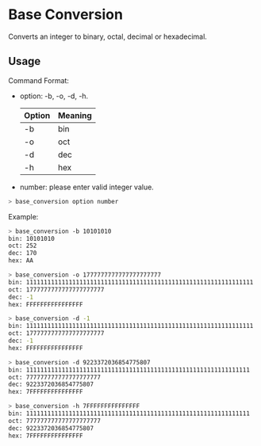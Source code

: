 # Base Conversion

Converts an integer to binary, octal, decimal or hexadecimal.

## Usage

Command Format:

*   option: -b, -o, -d, -h.

    | Option | Meaning |
    | ------ | ------- |
    | -b     | bin     |
    | -o     | oct     |
    | -d     | dec     |
    | -h     | hex     |

*   number: please enter valid integer value.

```bash
> base_conversion option number
```

Example:

```bash
> base_conversion -b 10101010
bin: 10101010
oct: 252
dec: 170
hex: AA

> base_conversion -o 1777777777777777777777
bin: 1111111111111111111111111111111111111111111111111111111111111111
oct: 1777777777777777777777
dec: -1
hex: FFFFFFFFFFFFFFFF

> base_conversion -d -1
bin: 1111111111111111111111111111111111111111111111111111111111111111
oct: 1777777777777777777777
dec: -1
hex: FFFFFFFFFFFFFFFF

> base_conversion -d 9223372036854775807
bin: 111111111111111111111111111111111111111111111111111111111111111
oct: 777777777777777777777
dec: 9223372036854775807
hex: 7FFFFFFFFFFFFFFF

> base_conversion -h 7FFFFFFFFFFFFFFF
bin: 111111111111111111111111111111111111111111111111111111111111111
oct: 777777777777777777777
dec: 9223372036854775807
hex: 7FFFFFFFFFFFFFFF
```
